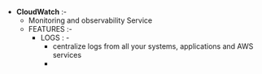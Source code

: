 - **CloudWatch** :-
	- Monitoring and observability Service
	- FEATURES :-
		- LOGS : -
			- centralize logs from all your systems, applications and AWS services
			- 

